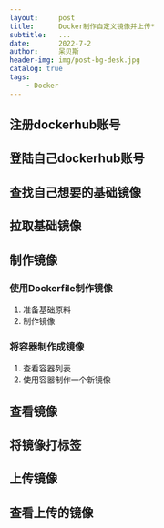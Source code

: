 ```yaml
---
layout:     post
title:      Docker制作自定义镜像并上传*
subtitle:   ...
date:       2022-7-2
author:     呆贝斯
header-img: img/post-bg-desk.jpg
catalog: true
tags:
    - Docker
---
```

## 注册dockerhub账号
## 登陆自己dockerhub账号
## 查找自己想要的基础镜像
## 拉取基础镜像
## 制作镜像
### 使用Dockerfile制作镜像
   1. 准备基础原料
   2. 制作镜像
### 将容器制作成镜像
   1. 查看容器列表
   2. 使用容器制作一个新镜像
## 查看镜像
## 将镜像打标签
## 上传镜像
## 查看上传的镜像
